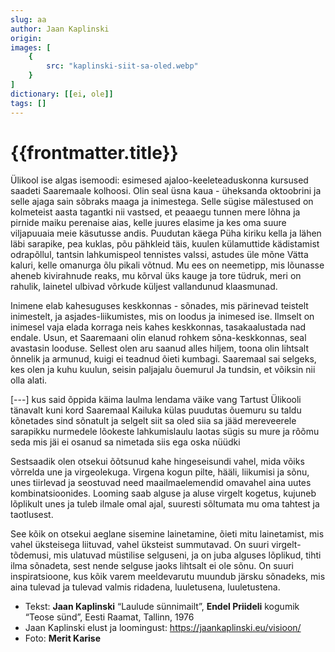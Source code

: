 ```yaml
---
slug: aa
author: Jaan Kaplinski
origin:  
images: [
    {
        src: "kaplinski-siit-sa-oled.webp"
    }
]
dictionary: [[ei, ole]]
tags: []
---
```


<h1 class="story-h1">
    {{frontmatter.title}}
</h1>
 
Ülikool ise algas isemoodi: esimesed ajaloo-keeleteaduskonna kursused saadeti Saaremaale kolhoosi. Olin seal üsna kaua - üheksanda oktoobrini ja selle ajaga sain sõbraks maaga ja inimestega. Selle sügise mälestused on kolmeteist aasta tagantki nii vastsed, et peaaegu tunnen mere lõhna ja pirnide maiku perenaise aias, kelle juures elasime ja kes oma suure viljapuuaia meie käsutusse andis. Puudutan käega Püha kiriku kella ja lähen läbi sarapike, pea kuklas, põu pähkleid täis, kuulen külamuttide kädistamist odrapõllul, tantsin lahkumispeol tennistes valssi, astudes üle mõne Vätta kaluri, kelle omanurga õlu pikali võtnud. Mu ees on neemetipp, mis lõunasse aheneb kivirahnude reaks, mu kõrval üks kauge ja tore tüdruk, meri on rahulik, lainetel ulbivad võrkude küljest vallandunud klaasmunad.

Inimene elab kahesuguses keskkonnas - sõnades, mis pärinevad teistelt inimestelt, ja asjades-liikumistes, mis on loodus ja inimesed ise. Ilmselt on inimesel vaja elada korraga neis kahes keskkonnas, tasakaalustada nad endale. Usun, et Saaremaani olin elanud rohkem sõna-keskkonnas, seal avastasin looduse. Sellest olen aru saanud alles hiljem, toona olin lihtsalt õnnelik ja armunud, kuigi ei teadnud õieti kumbagi. Saaremaal sai selgeks, kes olen ja kuhu kuulun, seisin paljajalu õuemurul Ja tundsin, et võiksin nii olla alati.

[---] kus
said õppida käima laulma lendama väike vang Tartust Ülikooli tänavalt
kuni kord Saaremaal Kailuka külas
puudutas õuemuru su taldu kõnetades
sind sõnatult ja selgelt siit sa oled
siia sa jääd mereveerele sarapikku nurmedele lõokeste lahkumislaulu
laotas sügis su mure ja rõõmu
seda mis jäi ei osanud sa nimetada
siis ega oska nüüdki

Sestsaadik olen otsekui õõtsunud kahe hingeseisundi vahel, mida võiks võrrelda une ja virgeolekuga. Virgena kogun pilte, hääli, liikumisi ja sõnu, unes tiirlevad ja seostuvad need maailmaelemendid omavahel aina uutes kombinatsioonides. Looming saab alguse ja aluse virgelt kogetus, kujuneb lõplikult unes ja tuleb ilmale omal ajal, suuresti sõltumata mu oma tahtest ja taotlusest.

See kõik on otsekui aeglane sisemine lainetamine, õieti mitu lainetamist, mis vahel üksteisega liituvad, vahel üksteist summutavad. On suuri virgelt-tõdemusi, mis ulatuvad müstilise selguseni, ja on juba alguses lõplikud, tihti ilma sõnadeta, sest nende selguse jaoks lihtsalt ei ole sõnu. On suuri inspiratsioone, kus kõik varem meeldevarutu muundub järsku sõnadeks, mis aina tulevad ja tulevad valmis ridadena, luuletusena, luuletustena.


<story-author :author="frontmatter.author" :origin="frontmatter.origin" />
<!-- <story-dictionary :terms="frontmatter.dictionary" /> -->


<details-wrapper summary="Mis mõtted tekkisid?"> 

</details-wrapper>



<details-wrapper summary="Allikas" class="text-sm" icon="IconSources">

- Tekst: **Jaan Kaplinski** “Laulude sünnimailt”, **Endel Priideli** kogumik “Teose sünd”, Eesti Raamat, Tallinn, 1976
- Jaan Kaplinski elust ja loomingust: https://jaankaplinski.eu/visioon/
- Foto: **Merit Karise**

</details-wrapper>

